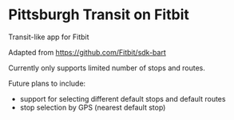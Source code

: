 # Pittsburgh Transit on Fitbit
Transit-like app for Fitbit

Adapted from https://github.com/Fitbit/sdk-bart

Currently only supports limited number of stops and routes. 

Future plans to include:
- support for selecting different default stops and default routes
- stop selection by GPS (nearest default stop)
